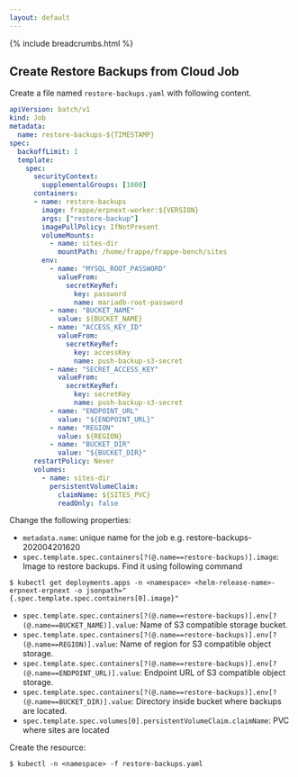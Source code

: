 ```yaml
---
layout: default
---
```


{% include breadcrumbs.html %}

## Create Restore Backups from Cloud Job

Create a file named `restore-backups.yaml` with following content.

```yaml
apiVersion: batch/v1
kind: Job
metadata:
  name: restore-backups-${TIMESTAMP}
spec:
  backoffLimit: 1
  template:
    spec:
      securityContext:
        supplementalGroups: [1000]
      containers:
      - name: restore-backups
        image: frappe/erpnext-worker:${VERSION}
        args: ["restore-backup"]
        imagePullPolicy: IfNotPresent
        volumeMounts:
          - name: sites-dir
            mountPath: /home/frappe/frappe-bench/sites
        env:
          - name: "MYSQL_ROOT_PASSWORD"
            valueFrom:
              secretKeyRef:
                key: password
                name: mariadb-root-password
          - name: "BUCKET_NAME"
            value: ${BUCKET_NAME}
          - name: "ACCESS_KEY_ID"
            valueFrom:
              secretKeyRef:
                key: accessKey
                name: push-backup-s3-secret
          - name: "SECRET_ACCESS_KEY"
            valueFrom:
              secretKeyRef:
                key: secretKey
                name: push-backup-s3-secret
          - name: "ENDPOINT_URL"
            value: "${ENDPOINT_URL}"
          - name: "REGION"
            value: ${REGION}
          - name: "BUCKET_DIR"
            value: "${BUCKET_DIR}"
      restartPolicy: Never
      volumes:
        - name: sites-dir
          persistentVolumeClaim:
            claimName: ${SITES_PVC}
            readOnly: false
```

Change the following properties:

- `metadata.name`: unique name for the job e.g. restore-backups-202004201620
- `spec.template.spec.containers[?(@.name==restore-backups)].image`: Image to restore backups. Find it using following command
```console
$ kubectl get deployments.apps -n <namespace> <helm-release-name>-erpnext-erpnext -o jsonpath="{.spec.template.spec.containers[0].image}"
```
- `spec.template.spec.containers[?(@.name==restore-backups)].env[?(@.name==BUCKET_NAME)].value`: Name of S3 compatible storage bucket.
- `spec.template.spec.containers[?(@.name==restore-backups)].env[?(@.name==REGION)].value`: Name of region for S3 compatible object storage.
- `spec.template.spec.containers[?(@.name==restore-backups)].env[?(@.name==ENDPOINT_URL)].value`: Endpoint URL of S3 compatible object storage.
- `spec.template.spec.containers[?(@.name==restore-backups)].env[?(@.name==BUCKET_DIR)].value`: Directory inside bucket where backups are located.
- `spec.template.spec.volumes[0].persistentVolumeClaim.claimName`: PVC where sites are located


Create the resource:

```console
$ kubectl -n <namespace> -f restore-backups.yaml
```
